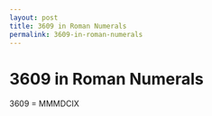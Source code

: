 ```yaml
---
layout: post
title: 3609 in Roman Numerals
permalink: 3609-in-roman-numerals
---
```


# 3609 in Roman Numerals

3609 = MMMDCIX

